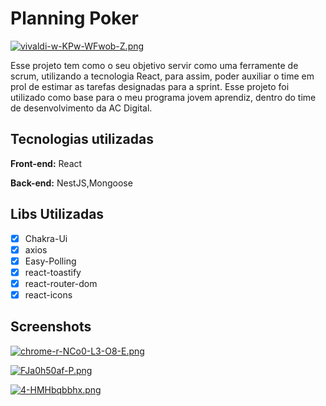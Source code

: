 
# Planning Poker

[![vivaldi-w-KPw-WFwob-Z.png](https://i.postimg.cc/kGsRScWB/vivaldi-w-KPw-WFwob-Z.png)](https://postimg.cc/q6t7V2bT)


Esse projeto tem como o seu objetivo servir como uma ferramente de scrum, utilizando a tecnologia React, para assim, poder auxiliar o time 
em prol de estimar as tarefas designadas para a sprint. Esse projeto foi utilizado como base para o meu programa jovem aprendiz, dentro
do time de desenvolvimento da AC Digital.



## Tecnologias utilizadas


**Front-end:** React

**Back-end:** NestJS,Mongoose


## Libs Utilizadas
- [X]  Chakra-Ui
- [X]  axios
- [x]  Easy-Polling
- [X]  react-toastify
- [X]  react-router-dom
- [X]  react-icons
## Screenshots

[![chrome-r-NCo0-L3-O8-E.png](https://i.postimg.cc/1zWR13DV/chrome-r-NCo0-L3-O8-E.png)](https://postimg.cc/FfLXjmWh)

[![FJa0h50af-P.png](https://i.postimg.cc/05Kkhxjr/FJa0h50af-P.png)](https://postimg.cc/JtmCBfbW)

[![4-HMHbqbbhx.png](https://i.postimg.cc/g00dsb1z/4-HMHbqbbhx.png)](https://postimg.cc/RW2jCyMy)

